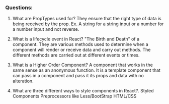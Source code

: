  ### Questions:
1. What are PropTypes used for?
    They ensure that the right type of data is being received by the prop. Ex. A string for a string input or a number for a number input and not reverse.

2. What is a lifecycle event in React?
    "The Birth and Death" of a component. They are various methods used to determine when a component will render or receive data and carry out methods. The different methods are carried out at different events or times.

3. What is a Higher Order Component?
    A component that works in the same sense as an anonymous function. It is a template component that can pass in a component and pass it its props and data with no alteration.

4. What are three different ways to style components in React?.
    Styled Components
    Preprocessors like Less/BootStrap
    HTML/CSS
